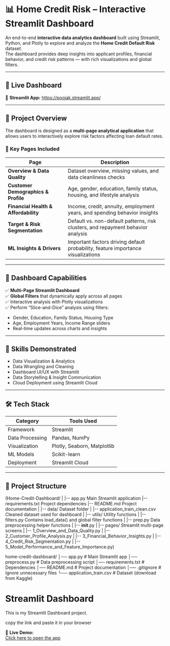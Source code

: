 # 📊 Home Credit Risk – Interactive Streamlit Dashboard

An end-to-end **interactive data analytics dashboard** built using Streamlit, Python, and Plotly to explore and analyze the **Home Credit Default Risk** dataset.  
The dashboard provides deep insights into applicant profiles, financial behavior, and credit risk patterns — with rich visualizations and global filters.

---

## 🚀 Live Dashboard  
🔗 **Streamlit App:** https://poojak.streamlit.app/ 
 

---

## 📁 Project Overview

The dashboard is designed as a **multi-page analytical application** that allows users to interactively explore risk factors affecting loan default rates.

### 🔹 Key Pages Included

| Page | Description |
|------|--------------|
| **Overview & Data Quality** | Dataset overview, missing values, and data cleanliness checks |
| **Customer Demographics & Profile** | Age, gender, education, family status, housing, and lifestyle analysis |
| **Financial Health & Affordability** | Income, credit, annuity, employment years, and spending behavior insights |
| **Target & Risk Segmentation** | Default vs. non-default patterns, risk clusters, and repayment behavior analysis |
| **ML Insights & Drivers** | Important factors driving default probability, feature importance visualizations |

---

## 🎯 Dashboard Capabilities

✅ **Multi-Page Streamlit Dashboard**  
✅ **Global Filters** that dynamically apply across all pages  
✅ Interactive analysis with Plotly visualizations  
✅ Perform “Slice-and-Dice” analysis using filters:

- Gender, Education, Family Status, Housing Type  
- Age, Employment Years, Income Range sliders  
- Real-time updates across charts and insights  

---

## 🧠 Skills Demonstrated

- Data Visualization & Analytics  
- Data Wrangling and Cleaning  
- Dashboard UI/UX with Streamlit  
- Data Storytelling & Insight Communication  
- Cloud Deployment using Streamlit Cloud  

---

## 🛠️ Tech Stack

| Category | Tools Used |
|----------|-------------|
| Framework | Streamlit |
| Data Processing | Pandas, NumPy |
| Visualization | Plotly, Seaborn, Matplotlib |
| ML Models | Scikit-learn |
| Deployment | Streamlit Cloud |

---

## 📂 Project Structure

(Home-Credit-Dashboard/
|
|-- app.py                                  Main Streamlit application
|-- requirements.txt                        Project dependencies
|-- README.md                               Project documentation
|
|-- data/                                   Dataset folder
|    |-- application_train_clean.csv        Cleaned dataset used for dashboard
|
|-- utils/                                  Utility functions
|    |-- filters.py                         Contains load_data() and global filter functions
|    |-- prep.py                            Data preprocessing helper functions
|    |-- __init__.py
|
|-- pages/                                  Streamlit multi-page screens
|    |-- 1_Overview_and_Data_Quality.py
|    |-- 2_Customer_Profile_Analysis.py
|    |-- 3_Financial_Behavior_Insights.py
|    |-- 4_Credit_Risk_Segmentation.py
|    |-- 5_Model_Performance_and_Feature_Importance.py)

home-credit-dashboard/
│── app.py                # Main Streamlit app
│── preprocess.py         # Data preprocessing script
│── requirements.txt      # Dependencies
│── README.md             # Project documentation
│── .gitignore            # Ignore unnecessary files
└── application_train.csv # Dataset (download from Kaggle)

# Streamlit Dashboard

This is my Streamlit Dashboard project.

copy the link and paste it in your browser

🔗 **Live Demo:**  
[Click here to open the app](https://guguloththarun7app.streamlit.app/)




